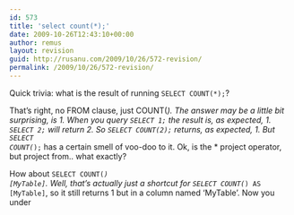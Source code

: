 ```yaml
---
id: 573
title: 'select count(*);'
date: 2009-10-26T12:43:10+00:00
author: remus
layout: revision
guid: http://rusanu.com/2009/10/26/572-revision/
permalink: /2009/10/26/572-revision/
---
```

Quick trivia: what is the result of running <code class="prettyprint lang-sql">SELECT COUNT(*);</code>?

That&#8217;s right, no FROM clause, just COUNT(*). The answer may be a little bit surprising, is 1. When you query <code class="prettyprint lang-sql">SELECT 1;</code> the result is, as expected, 1. <code class="prettyprint lang-sql">SELECT 2;</code> will return 2. So <code class="prettyprint lang-sql">SELECT COUNT(2);</code> returns, as expected, 1. But <code class="prettyprint lang-sql">SELECT COUNT(*);</code> has a certain smell of voo-doo to it. Ok, is the * project operator, but project from.. what exactly?

How about <code class="prettyprint lang-sql">SELECT COUNT(*) [MyTable]</code>. Well, that&#8217;s actually just a shortcut for <code class="prettyprint lang-sql">SELECT COUNT(*) AS [MyTable]</code>, so it still returns 1 but in a column named &#8216;MyTable&#8217;. Now you under